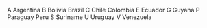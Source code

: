 A
Argentina
B
Bolivia
Brazil
C
Chile
Colombia
E
Ecuador
G
Guyana
P
Paraguay
Peru
S
Suriname
U
Uruguay
V
Venezuela
